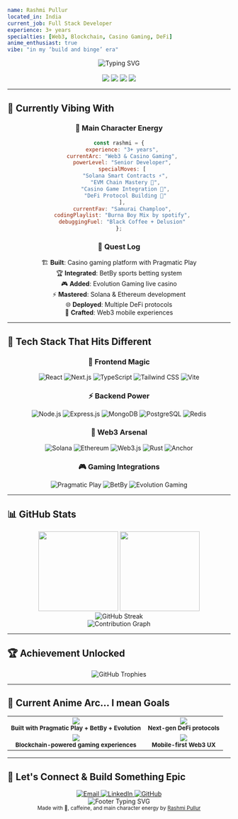 ```yaml
name: Rashmi Pullur
located_in: India
current_job: Full Stack Developer
experience: 3+ years
specialties: [Web3, Blockchain, Casino Gaming, DeFi]
anime_enthusiast: true
vibe: "in my ‘build and binge’ era"
```

<div align="center">
  <img src="https://readme-typing-svg.demolab.com?font=JetBrains+Mono&weight=600&size=20&duration=2000&pause=500&color=FF6B9D&center=true&vCenter=true&multiline=true&width=600&height=120&lines=Crafting+the+Future+with+Web3+%E2%9C%A8;Solana+%E2%9A%A1+EVM+Chains+Unleashed;One+Foot+in+Code%2C+One+in+a+Parallel+Anime+Universe;Leveling+Up+One+Commit+at+a+Time" alt="Typing SVG" />
</div>
<br>

<div align="center">
  <img src="https://img.shields.io/badge/🌸%20Aesthetic%20Level-Over%209000-FF6B9D?style=for-the-badge&labelColor=0D1117" />
  <img src="https://img.shields.io/badge/⚡%20Web3%20Vibes-Active-4ECDC4?style=for-the-badge&labelColor=0D1117" />
  <img src="https://img.shields.io/badge/🎮%20Gaming%20Dev-Casino%20Pro-FFE66D?style=for-the-badge&labelColor=0D1117" />
  <img src="https://img.shields.io/badge/📺%20Anime%20Status-Currently%20Watching-FF6B9D?style=for-the-badge&labelColor=0D1117" />
</div>

---

## 🔮 Currently Vibing With

<div align="center">

### 🌟 **Main Character Energy**
```js
const rashmi = {
  experience: "3+ years",
  currentArc: "Web3 & Casino Gaming",
  powerLevel: "Senior Developer",
  specialMoves: [
    "Solana Smart Contracts ⚡",
    "EVM Chain Mastery 🔗",
    "Casino Game Integration 🎰",
    "DeFi Protocol Building 💎"
  ],
  currentFav: "Samurai Champloo",
  codingPlaylist: "Burna Boy Mix by spotify",
  debuggingFuel: "Black Coffee + Delusion"
};
```

### 🎯 **Quest Log**
🏗️ **Built**: Casino gaming platform with Pragmatic Play  
🏆 **Integrated**: BetBy sports betting system  
🎮 **Added**: Evolution Gaming live casino  
⚡ **Mastered**: Solana & Ethereum development  
🌐 **Deployed**: Multiple DeFi protocols  
📱 **Crafted**: Web3 mobile experiences

</div>

---

## 🚀 Tech Stack That Hits Different

<div align="center">

### 🌸 **Frontend Magic**
![React](https://img.shields.io/badge/React-61DAFB?style=for-the-badge&logo=react&logoColor=black)
![Next.js](https://img.shields.io/badge/Next.js-000000?style=for-the-badge&logo=nextdotjs&logoColor=white)
![TypeScript](https://img.shields.io/badge/TypeScript-3178C6?style=for-the-badge&logo=typescript&logoColor=white)
![Tailwind CSS](https://img.shields.io/badge/Tailwind_CSS-38B2AC?style=for-the-badge&logo=tailwind-css&logoColor=white)
![Vite](https://img.shields.io/badge/Vite-646CFF?style=for-the-badge&logo=vite&logoColor=white)

### ⚡ **Backend Power**
![Node.js](https://img.shields.io/badge/Node.js-339933?style=for-the-badge&logo=nodedotjs&logoColor=white)
![Express.js](https://img.shields.io/badge/Express.js-000000?style=for-the-badge&logo=express&logoColor=white)
![MongoDB](https://img.shields.io/badge/MongoDB-47A248?style=for-the-badge&logo=mongodb&logoColor=white)
![PostgreSQL](https://img.shields.io/badge/PostgreSQL-316192?style=for-the-badge&logo=postgresql&logoColor=white)
![Redis](https://img.shields.io/badge/Redis-DC382D?style=for-the-badge&logo=redis&logoColor=white)

### 🔗 **Web3 Arsenal**
![Solana](https://img.shields.io/badge/Solana-9945FF?style=for-the-badge&logo=solana&logoColor=white)
![Ethereum](https://img.shields.io/badge/Ethereum-3C3C3D?style=for-the-badge&logo=ethereum&logoColor=white)
![Web3.js](https://img.shields.io/badge/Web3.js-F16822?style=for-the-badge&logo=web3dotjs&logoColor=white)
![Rust](https://img.shields.io/badge/Rust-000000?style=for-the-badge&logo=rust&logoColor=white)
![Anchor](https://img.shields.io/badge/Anchor-FF6B9D?style=for-the-badge&logo=anchor&logoColor=white)

### 🎮 **Gaming Integrations**
![Pragmatic Play](https://img.shields.io/badge/Pragmatic_Play-FF6B9D?style=for-the-badge&logoColor=white)
![BetBy](https://img.shields.io/badge/BetBy_Sports-4ECDC4?style=for-the-badge&logoColor=white)
![Evolution Gaming](https://img.shields.io/badge/Evolution_Gaming-FFE66D?style=for-the-badge&logoColor=black)

</div>

---

## 📊 GitHub Stats 

<div align="center">
  <img height="180em" src="https://github-readme-stats.vercel.app/api?username=rashmipullur&show_icons=true&theme=synthwave&hide_border=true&bg_color=0d1117&title_color=FF6B9D&icon_color=4ECDC4&text_color=ffffff&count_private=true&include_all_commits=true" />
  <img height="180em" src="https://github-readme-stats.vercel.app/api/top-langs/?username=rashmipullur&layout=compact&theme=synthwave&hide_border=true&bg_color=0d1117&title_color=FF6B9D&text_color=ffffff&langs_count=8" />
</div>

<div align="center">
  <img src="https://github-readme-streak-stats.herokuapp.com?user=rashmipullur&theme=synthwave-duo&hide_border=true&background=0d1117&stroke=FF6B9D&ring=4ECDC4&fire=FFE66D&currStreakLabel=FF6B9D&sideNums=ffffff&currStreakNum=ffffff&dates=ffffff&sideLabels=ffffff" alt="GitHub Streak" />
</div>

<div align="center">
  <img src="https://github-readme-activity-graph.vercel.app/graph?username=rashmipullur&bg_color=0d1117&color=FF6B9D&line=4ECDC4&point=FFE66D&area=true&hide_border=true&custom_title=Contribution%20Graph%20%E2%9C%A8" alt="Contribution Graph" />
</div>

---

## 🏆 Achievement Unlocked

<div align="center">
  <img src="https://github-profile-trophy.vercel.app/?username=rashmipullur&theme=synthwave&no-frame=true&no-bg=true&margin-w=4&column=7&rank=SECRET,SSS,SS,S,AAA,AA,A,B,C" alt="GitHub Trophies" />
</div>

---

## 🎯 Current Anime Arc... I mean Goals

<div align="center">
  <table>
    <tr>
      <td align="center">
        <img src="https://img.shields.io/badge/🎰%20Casino%20Platform-Completed-4ECDC4?style=for-the-badge&labelColor=0D1117" />
        <br>
        <sub><strong>Built with Pragmatic Play + BetBy + Evolution</strong></sub>
      </td>
      <td align="center">
        <img src="https://img.shields.io/badge/⚡%20Solana%20DeFi-In%20Progress-FF6B9D?style=for-the-badge&labelColor=0D1117" />
        <br>
        <sub><strong>Next-gen DeFi protocols</strong></sub>
      </td>
    </tr>
    <tr>
      <td align="center">
        <img src="https://img.shields.io/badge/🌐%20Web3%20Gaming-Planning-FFE66D?style=for-the-badge&labelColor=0D1117" />
        <br>
        <sub><strong>Blockchain-powered gaming experiences</strong></sub>
      </td>
      <td align="center">
        <img src="https://img.shields.io/badge/📱%20Mobile%20Web3-Research-9945FF?style=for-the-badge&labelColor=0D1117" />
        <br>
        <sub><strong>Mobile-first Web3 UX</strong></sub>
      </td>
    </tr>
  </table>
</div>

---

## 💫 Let's Connect & Build Something Epic

<div align="center">
  <a href="mailto:pullur.rashmi@gmail.com">
    <img src="https://img.shields.io/badge/Email-FF6B9D?style=for-the-badge&logo=gmail&logoColor=white" alt="Email" />
  </a>
  <a href="https://www.linkedin.com/in/rashmi-pullur">
    <img src="https://img.shields.io/badge/LinkedIn-4ECDC4?style=for-the-badge&logo=linkedin&logoColor=white" alt="LinkedIn" />
  </a>
  <a href="https://github.com/rashmipullur">
    <img src="https://img.shields.io/badge/GitHub-FFE66D?style=for-the-badge&logo=github&logoColor=black" alt="GitHub" />
  </a>
</div>

<div align="center">
  <img src="https://readme-typing-svg.demolab.com?font=JetBrains+Mono&weight=600&size=20&duration=3000&pause=1000&color=FF6B9D&center=true&vCenter=true&width=600&height=50&lines=Thanks+for+visiting+my+digital+dojo+%E2%9C%A8;Let's+build+the+future+together+%F0%9F%9A%80;Stay+aesthetic%2C+stay+coding+%F0%9F%8C%B8" alt="Footer Typing SVG" />
</div>

<div align="center">
  <sub>Made with 💖, caffeine, and main character energy by <a href="https://github.com/rashmipullur">Rashmi Pullur</a></sub>
</div>

